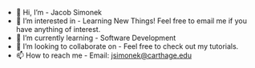 - 👋 Hi, I’m - Jacob Simonek
- 👀 I’m interested in - Learning New Things! Feel free to email me if you have anything of interest.
- 🌱 I’m currently learning - Software Development
- 💞️ I’m looking to collaborate on - Feel free to check out my tutorials.
- 📫 How to reach me - Email: jsimonek@carthage.edu

<!---
Simoja0428/Simoja0428 is a ✨ special ✨ repository because its `README.md` (this file) appears on your GitHub profile.
You can click the Preview link to take a look at your changes.
--->
